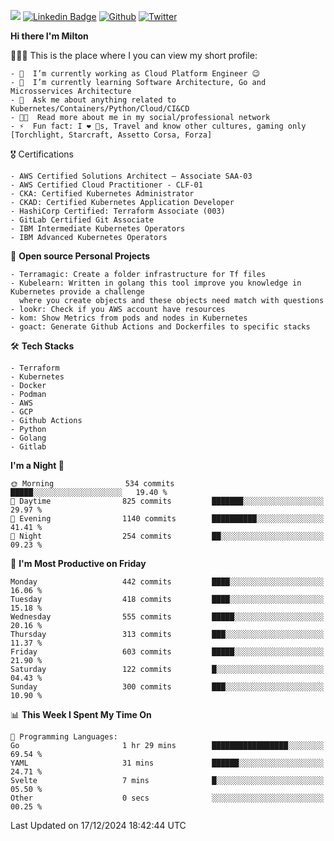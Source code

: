 ![](https://komarev.com/ghpvc/?username=miltlima&color=blueviolet) [![Linkedin Badge](https://img.shields.io/badge/-LinkedIn-blue?style=flat-square&logo=Linkedin&logoColor=white&link=https://www.linkedin.com/in/miltonlimaj/)](https://www.linkedin.com/in/miltonlimaj/) [![Github](https://img.shields.io/github/followers/miltlima?style=social)](https://github.com/miltlima?tab=followers) [![Twitter](https://img.shields.io/twitter/follow/milt_lima?style=social)](https://twitter.com/milt_lima)
 


     
**Hi there I'm Milton**

👨🏽‍💻 This is the place where I you can view my short profile:
```text
- 🔭  I’m currently working as Cloud Platform Engineer 😉
- 🌱  I’m currently learning Software Architecture, Go and Microsservices Architecture
- 💬  Ask me about anything related to Kubernetes/Containers/Python/Cloud/CI&CD
- 👨‍💻  Read more about me in my social/professional network
- ⚡  Fun fact: I ❤️ 🐶s, Travel and know other cultures, gaming only [Torchlight, Starcraft, Assetto Corsa, Forza]
```
🎖 Certifications
```text
- AWS Certified Solutions Architect – Associate SAA-03
- AWS Certified Cloud Practitioner - CLF-01
- CKA: Certified Kubernetes Administrator
- CKAD: Certified Kubernetes Application Developer
- HashiCorp Certified: Terraform Associate (003)
- GitLab Certified Git Associate
- IBM Intermediate Kubernetes Operators
- IBM Advanced Kubernetes Operators
```
📐 **Open source Personal Projects**

```text
- Terramagic: Create a folder infrastructure for Tf files
- Kubelearn: Written in golang this tool improve you knowledge in Kubernetes provide a challenge
  where you create objects and these objects need match with questions
- lookr: Check if you AWS account have resources
- kom: Show Metrics from pods and nodes in Kubernetes
- goact: Generate Github Actions and Dockerfiles to specific stacks
```
🛠 **Tech Stacks**

```text
- Terraform
- Kubernetes
- Docker
- Podman
- AWS
- GCP
- Github Actions
- Python
- Golang
- Gitlab
```         

<!--START_SECTION:waka-->
**I'm a Night 🦉** 

```text
🌞 Morning                534 commits         █████░░░░░░░░░░░░░░░░░░░░   19.40 % 
🌆 Daytime                825 commits         ███████░░░░░░░░░░░░░░░░░░   29.97 % 
🌃 Evening                1140 commits        ██████████░░░░░░░░░░░░░░░   41.41 % 
🌙 Night                  254 commits         ██░░░░░░░░░░░░░░░░░░░░░░░   09.23 % 
```
📅 **I'm Most Productive on Friday** 

```text
Monday                   442 commits         ████░░░░░░░░░░░░░░░░░░░░░   16.06 % 
Tuesday                  418 commits         ████░░░░░░░░░░░░░░░░░░░░░   15.18 % 
Wednesday                555 commits         █████░░░░░░░░░░░░░░░░░░░░   20.16 % 
Thursday                 313 commits         ███░░░░░░░░░░░░░░░░░░░░░░   11.37 % 
Friday                   603 commits         █████░░░░░░░░░░░░░░░░░░░░   21.90 % 
Saturday                 122 commits         █░░░░░░░░░░░░░░░░░░░░░░░░   04.43 % 
Sunday                   300 commits         ███░░░░░░░░░░░░░░░░░░░░░░   10.90 % 
```


📊 **This Week I Spent My Time On** 

```text
💬 Programming Languages: 
Go                       1 hr 29 mins        █████████████████░░░░░░░░   69.54 % 
YAML                     31 mins             ██████░░░░░░░░░░░░░░░░░░░   24.71 % 
Svelte                   7 mins              █░░░░░░░░░░░░░░░░░░░░░░░░   05.50 % 
Other                    0 secs              ░░░░░░░░░░░░░░░░░░░░░░░░░   00.25 % 
```


 Last Updated on 17/12/2024 18:42:44 UTC
<!--END_SECTION:waka-->
